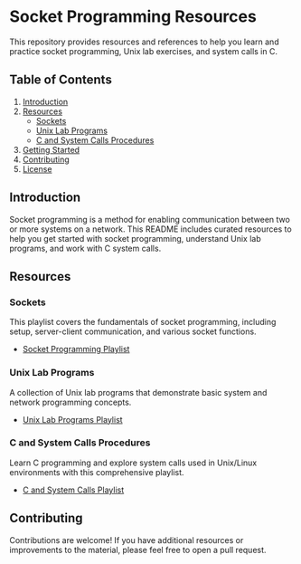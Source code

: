 # Socket Programming Resources

This repository provides resources and references to help you learn and practice socket programming, Unix lab exercises, and system calls in C.

## Table of Contents
1. [Introduction](#introduction)
2. [Resources](#resources)
   - [Sockets](#sockets)
   - [Unix Lab Programs](#unix-lab-programs)
   - [C and System Calls Procedures](#c-and-system-calls-procedures)
3. [Getting Started](#getting-started)
4. [Contributing](#contributing)
5. [License](#license)

## Introduction
Socket programming is a method for enabling communication between two or more systems on a network. This README includes curated resources to help you get started with socket programming, understand Unix lab programs, and work with C system calls.

## Resources

### Sockets
This playlist covers the fundamentals of socket programming, including setup, server-client communication, and various socket functions.
- [Socket Programming Playlist](https://www.youtube.com/playlist?list=PLPyaR5G9aNDvs6TtdpLcVO43_jvxp4emI)

### Unix Lab Programs
A collection of Unix lab programs that demonstrate basic system and network programming concepts.
- [Unix Lab Programs Playlist](https://www.youtube.com/playlist?list=PL-h2d-ymoxlu6TBw1VBHt_x7vJCKqGC_4)

### C and System Calls Procedures
Learn C programming and explore system calls used in Unix/Linux environments with this comprehensive playlist.
- [C and System Calls Playlist](https://youtube.com/playlist?list=PLfqABt5AS4FkW5mOn2Tn9ZZLLDwA3kZUY)


## Contributing
Contributions are welcome! If you have additional resources or improvements to the material, please feel free to open a pull request.

